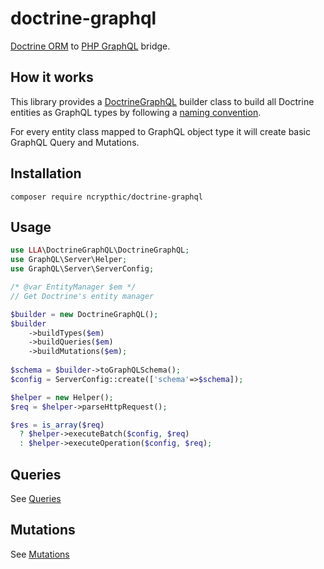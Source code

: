 # doctrine-graphql

[Doctrine ORM](https://www.doctrine-project.org/projects/doctrine-orm/en/2.6/) to [PHP GraphQL](https://webonyx.github.io/graphql-php/) bridge. 

## How it works

This library provides a [DoctrineGraphQL](https://github.com/ncrypthic/doctrine-graphql/blob/master/src/DoctrineGraphQL.php) builder class to build all Doctrine entities as GraphQL types by following a [naming convention](types.md#naming-conventions).

For every entity class mapped to GraphQL object type it will create basic GraphQL Query and Mutations.

## Installation

```
composer require ncrypthic/doctrine-graphql
```

## Usage

```php
use LLA\DoctrineGraphQL\DoctrineGraphQL;
use GraphQL\Server\Helper;
use GraphQL\Server\ServerConfig;

/* @var EntityManager $em */
// Get Doctrine's entity manager

$builder = new DoctrineGraphQL();
$builder
    ->buildTypes($em)
    ->buildQueries($em)
    ->buildMutations($em);
    
$schema = $builder->toGraphQLSchema();
$config = ServerConfig::create(['schema'=>$schema]);

$helper = new Helper();
$req = $helper->parseHttpRequest();

$res = is_array($req)
  ? $helper->executeBatch($config, $req)
  : $helper->executeOperation($config, $req);
```

## Queries

See [Queries](queries.md)

## Mutations

See [Mutations](mutations.md)
